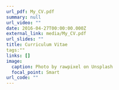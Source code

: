 ```yaml
---
url_pdf: My_CV.pdf
summary: null
url_video: ""
date: 2016-04-27T00:00:00.000Z
external_link: media/My_CV.pdf
url_slides: ""
title: Curriculum Vitae
tags:""
links: []
image:
  caption: Photo by rawpixel on Unsplash
  focal_point: Smart
url_code: ""
---
```

